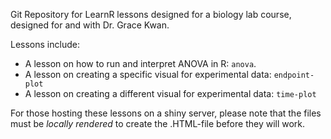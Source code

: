 Git Repository for LearnR lessons designed for a biology lab course, designed for and with Dr. Grace Kwan.

Lessons include:

* A lesson on how to run and interpret ANOVA in R: `anova`.
* A lesson on creating a specific visual for experimental data: `endpoint-plot`
* A lesson on creating a different visual for experimental data: `time-plot`

For those hosting these lessons on a shiny server, please note that the files must be *locally rendered* to create the .HTML-file before they will work.
